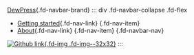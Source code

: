 [DewPress](/){.fd-navbar-brand}
::: div .fd-navbar-collapse .fd-flex
- [Getting started](/getting_started/){.fd-nav-link} {.fd-nav-item}
- [About](/about/){.fd-nav-link} {.fd-nav-item}
{.fd-navbar-nav}

[![Github link](/Github-light.svg){.fd-img .fd-img--32x32}](https://github.com/firedew/dewpress)
:::
